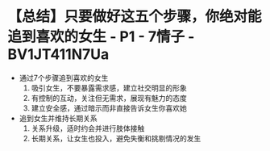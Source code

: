 # 【总结】只要做好这五个步骤，你绝对能追到喜欢的女生 - P1 - 7情子 - BV1JT411N7Ua

-   通过7个步骤追到喜欢的女生
    1.  吸引女生，不要暴露需求感，建立社交明显的形象
    2.  有控制的互动，关注但无需求，展现有魅力的态度
    3.  建立安全感，通过暗示而非直接告诉女生你喜欢她
-   追到女生并维持长期关系
    1.  关系升级，适时约会并进行肢体接触
    2.  长期关系，让女生也投入，避免失衡和挑剔情况的发生